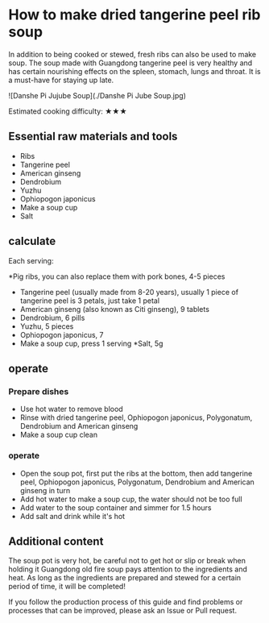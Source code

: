 # How to make dried tangerine peel rib soup

In addition to being cooked or stewed, fresh ribs can also be used to make soup. The soup made with Guangdong tangerine peel is very healthy and has certain nourishing effects on the spleen, stomach, lungs and throat. It is a must-have for staying up late.

![Danshe Pi Jujube Soup](./Danshe Pi Jube Soup.jpg)

Estimated cooking difficulty: ★★★

## Essential raw materials and tools

* Ribs
* Tangerine peel
* American ginseng
* Dendrobium
* Yuzhu
* Ophiopogon japonicus
* Make a soup cup
* Salt

## calculate

Each serving:

*Pig ribs, you can also replace them with pork bones, 4-5 pieces
* Tangerine peel (usually made from 8-20 years), usually 1 piece of tangerine peel is 3 petals, just take 1 petal
* American ginseng (also known as Citi ginseng), 9 tablets
* Dendrobium, 6 pills
* Yuzhu, 5 pieces
* Ophiopogon japonicus, 7
* Make a soup cup, press 1 serving
*Salt, 5g

## operate

### Prepare dishes

* Use hot water to remove blood
* Rinse with dried tangerine peel, Ophiopogon japonicus, Polygonatum, Dendrobium and American ginseng
* Make a soup cup clean

### operate

* Open the soup pot, first put the ribs at the bottom, then add tangerine peel, Ophiopogon japonicus, Polygonatum, Dendrobium and American ginseng in turn
* Add hot water to make a soup cup, the water should not be too full
* Add water to the soup container and simmer for 1.5 hours
* Add salt and drink while it's hot

## Additional content

The soup pot is very hot, be careful not to get hot or slip or break when holding it
Guangdong old fire soup pays attention to the ingredients and heat. As long as the ingredients are prepared and stewed for a certain period of time, it will be completed!

If you follow the production process of this guide and find problems or processes that can be improved, please ask an Issue or Pull request.